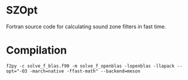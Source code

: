# SZOpt
Fortran source code for calculating sound zone filters in fast time.

# Compilation
```
f2py -c solve_f_blas.f90 -m solve_f_openblas -lopenblas -llapack --opt="-O3 -march=native -ffast-math" --backend=meson
```
